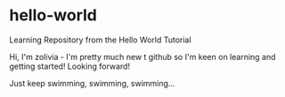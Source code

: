 # hello-world
Learning Repository from the Hello World Tutorial

Hi,
I'm zolivia - I'm pretty much new t github so I'm keen on learning and getting started!
Looking forward!

Just keep swimming, swimming, swimming...
